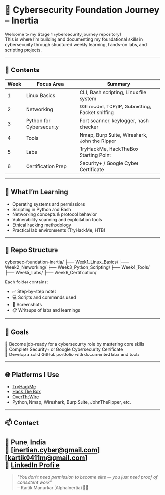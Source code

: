 # 🔐 Cybersecurity Foundation Journey – Inertia

Welcome to my Stage 1 cybersecurity journey repository!  
This is where I’m building and documenting my foundational skills in cybersecurity through structured weekly learning, hands-on labs, and scripting projects.

---

## 📌 Contents

| Week | Focus Area | Summary |
|------|-------------|---------|
| 1 | Linux Basics | CLI, Bash scripting, Linux file system |
| 2 | Networking | OSI model, TCP/IP, Subnetting, Packet sniffing |
| 3 | Python for Cybersecurity | Port scanner, keylogger, hash checker |
| 4 | Tools | Nmap, Burp Suite, Wireshark, John the Ripper |
| 5 | Labs | TryHackMe, HackTheBox Starting Point |
| 6 | Certification Prep | Security+ / Google Cyber Certificate |

---

## 🧠 What I’m Learning

- Operating systems and permissions
- Scripting in Python and Bash
- Networking concepts & protocol behavior
- Vulnerability scanning and exploitation tools
- Ethical hacking methodology
- Practical lab environments (TryHackMe, HTB)

---

## 📁 Repo Structure
cybersec-foundation-inertia/
├── Week1_Linux_Basics/
├── Week2_Networking/
├── Week3_Python_Scripting/
├── Week4_Tools/
├── Week5_Labs/
├── Week6_Certification/


Each folder contains:
- ✅ Step-by-step notes
- 💻 Scripts and commands used
- 📸 Screenshots
- 📋 Writeups of labs and learnings

---

## 🚀 Goals

🎯 Become job-ready for a cybersecurity role by mastering core skills  
🎯 Complete Security+ or Google Cybersecurity Certificate  
🎯 Develop a solid GitHub portfolio with documented labs and tools  

---

## 🌐 Platforms I Use

- [TryHackMe](https://tryhackme.com/)
- [Hack The Box](https://www.hackthebox.com/)
- [OverTheWire](https://overthewire.org/wargames/)
- Python, Nmap, Wireshark, Burp Suite, JohnTheRipper, etc.

---

## 📫 Contact

📍 Pune, India  
📧 [inertian.cyber@gmail.com] [kartik0411m@gmail.com]  
🔗 [LinkedIn Profile](https://www.linkedin.com/in/kartik-manurkar-44b748208/)
---

> *"You don’t need permission to become elite — you just need proof of consistent work"*  
> – Kartik Manurkar (AlphaInertia) 👨‍💻
